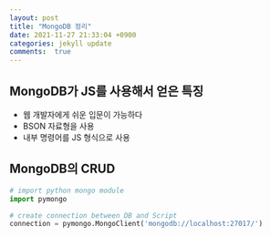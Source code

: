 ```yaml
---
layout: post
title: "MongoDB 정리"
date: 2021-11-27 21:33:04 +0900
categories: jekyll update
comments:  true
---
```



## MongoDB가 JS를 사용해서 얻은 특징

- 웹 개발자에게 쉬운 입문이 가능하다
- BSON 자료형을 사용
- 내부 명령어를 JS 형식으로 사용

## MongoDB의 CRUD 

```python
# import python mongo module
import pymongo

# create connection between DB and Script
connection = pymongo.MongoClient('mongodb://localhost:27017/')
